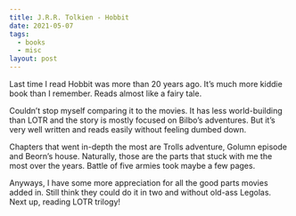 ```yaml
---
title: J.R.R. Tolkien - Hobbit
date: 2021-05-07
tags:
  - books
  - misc
layout: post
---
```


Last time I read Hobbit was more than 20 years ago. It’s much more kiddie book than I remember. Reads almost like a fairy tale. 

Couldn’t stop myself comparing it to the movies. It has less world-building than LOTR and the story is mostly focused on Bilbo’s adventures. But it’s very well written and reads easily without feeling dumbed down.

Chapters that went in-depth the most are Trolls adventure, Golumn episode and Beorn’s house. Naturally, those are the parts that stuck with me the most over the years. Battle of five armies took maybe a few pages.

Anyways, I have some more appreciation for all the good parts movies added in. Still think they could do it in two and without old-ass Legolas. Next up, reading LOTR trilogy!
